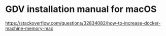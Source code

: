 # GDV installation manual for macOS

https://stackoverflow.com/questions/32834082/how-to-increase-docker-machine-memory-mac
